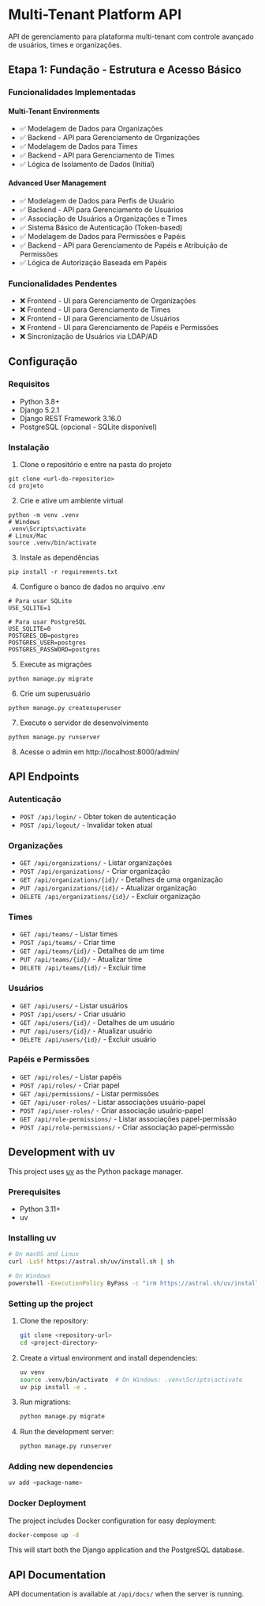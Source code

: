 # Multi-Tenant Platform API

API de gerenciamento para plataforma multi-tenant com controle avançado de usuários, times e organizações.

## Etapa 1: Fundação - Estrutura e Acesso Básico

### Funcionalidades Implementadas

#### Multi-Tenant Environments
- ✅ Modelagem de Dados para Organizações
- ✅ Backend - API para Gerenciamento de Organizações
- ✅ Modelagem de Dados para Times
- ✅ Backend - API para Gerenciamento de Times
- ✅ Lógica de Isolamento de Dados (Initial)

#### Advanced User Management
- ✅ Modelagem de Dados para Perfis de Usuário
- ✅ Backend - API para Gerenciamento de Usuários
- ✅ Associação de Usuários a Organizações e Times
- ✅ Sistema Básico de Autenticação (Token-based)
- ✅ Modelagem de Dados para Permissões e Papéis
- ✅ Backend - API para Gerenciamento de Papéis e Atribuição de Permissões
- ✅ Lógica de Autorização Baseada em Papéis

### Funcionalidades Pendentes
- ❌ Frontend - UI para Gerenciamento de Organizações
- ❌ Frontend - UI para Gerenciamento de Times
- ❌ Frontend - UI para Gerenciamento de Usuários
- ❌ Frontend - UI para Gerenciamento de Papéis e Permissões
- ❌ Sincronização de Usuários via LDAP/AD

## Configuração

### Requisitos
- Python 3.8+
- Django 5.2.1
- Django REST Framework 3.16.0
- PostgreSQL (opcional - SQLite disponível)

### Instalação

1. Clone o repositório e entre na pasta do projeto
```
git clone <url-do-repositorio>
cd projeto
```

2. Crie e ative um ambiente virtual
```
python -m venv .venv
# Windows
.venv\Scripts\activate
# Linux/Mac
source .venv/bin/activate
```

3. Instale as dependências
```
pip install -r requirements.txt
```

4. Configure o banco de dados no arquivo .env
```
# Para usar SQLite
USE_SQLITE=1

# Para usar PostgreSQL
USE_SQLITE=0
POSTGRES_DB=postgres
POSTGRES_USER=postgres
POSTGRES_PASSWORD=postgres
```

5. Execute as migrações
```
python manage.py migrate
```

6. Crie um superusuário
```
python manage.py createsuperuser
```

7. Execute o servidor de desenvolvimento
```
python manage.py runserver
```

8. Acesse o admin em http://localhost:8000/admin/

## API Endpoints

### Autenticação
- `POST /api/login/` - Obter token de autenticação
- `POST /api/logout/` - Invalidar token atual

### Organizações
- `GET /api/organizations/` - Listar organizações
- `POST /api/organizations/` - Criar organização
- `GET /api/organizations/{id}/` - Detalhes de uma organização
- `PUT /api/organizations/{id}/` - Atualizar organização
- `DELETE /api/organizations/{id}/` - Excluir organização

### Times
- `GET /api/teams/` - Listar times
- `POST /api/teams/` - Criar time
- `GET /api/teams/{id}/` - Detalhes de um time
- `PUT /api/teams/{id}/` - Atualizar time
- `DELETE /api/teams/{id}/` - Excluir time

### Usuários
- `GET /api/users/` - Listar usuários
- `POST /api/users/` - Criar usuário
- `GET /api/users/{id}/` - Detalhes de um usuário
- `PUT /api/users/{id}/` - Atualizar usuário
- `DELETE /api/users/{id}/` - Excluir usuário

### Papéis e Permissões
- `GET /api/roles/` - Listar papéis
- `POST /api/roles/` - Criar papel
- `GET /api/permissions/` - Listar permissões
- `GET /api/user-roles/` - Listar associações usuário-papel
- `POST /api/user-roles/` - Criar associação usuário-papel
- `GET /api/role-permissions/` - Listar associações papel-permissão
- `POST /api/role-permissions/` - Criar associação papel-permissão

## Development with uv

This project uses [uv](https://github.com/astral-sh/uv) as the Python package manager.

### Prerequisites

- Python 3.11+
- uv

### Installing uv

```bash
# On macOS and Linux
curl -LsSf https://astral.sh/uv/install.sh | sh

# On Windows
powershell -ExecutionPolicy ByPass -c "irm https://astral.sh/uv/install.ps1 | iex"
```

### Setting up the project

1. Clone the repository:
   ```bash
   git clone <repository-url>
   cd <project-directory>
   ```

2. Create a virtual environment and install dependencies:
   ```bash
   uv venv
   source .venv/bin/activate  # On Windows: .venv\Scripts\activate
   uv pip install -e .
   ```

3. Run migrations:
   ```bash
   python manage.py migrate
   ```

4. Run the development server:
   ```bash
   python manage.py runserver
   ```

### Adding new dependencies

```bash
uv add <package-name>
```

### Docker Deployment

The project includes Docker configuration for easy deployment:

```bash
docker-compose up -d
```

This will start both the Django application and the PostgreSQL database.

## API Documentation

API documentation is available at `/api/docs/` when the server is running. 